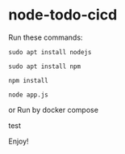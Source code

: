# node-todo-cicd

Run these commands:


`sudo apt install nodejs`


`sudo apt install npm`


`npm install`

`node app.js`

or Run by docker compose

test

Enjoy!

